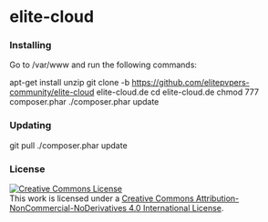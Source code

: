 # elite-cloud

### Installing
 
 Go to /var/www and run the following commands:
 
  apt-get install unzip
  git clone -b <branch> https://github.com/elitepvpers-community/elite-cloud elite-cloud.de
  cd elite-cloud.de
  chmod 777 composer.phar
  ./composer.phar update
  
### Updating

  git pull
  ./composer.phar update
  
### License

<a rel="license" href="http://creativecommons.org/licenses/by-nc-nd/4.0/"><img alt="Creative Commons License" style="border-width:0" src="https://i.creativecommons.org/l/by-nc-nd/4.0/88x31.png" /></a><br />This work is licensed under a <a rel="license" href="http://creativecommons.org/licenses/by-nc-nd/4.0/">Creative Commons Attribution-NonCommercial-NoDerivatives 4.0 International License</a>.
